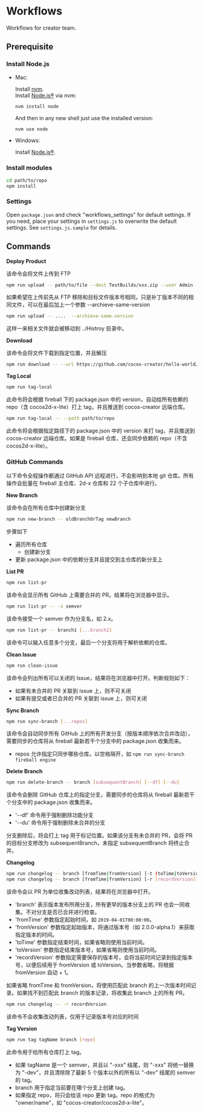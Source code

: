 # Workflows

Workflows for creator team.

## Prerequisite

### Install Node.js

- Mac:

	Install [nvm](https://github.com/creationix/nvm).<br>
	Install [Node.js®](https://nodejs.org/) via nvm:
	```bash
	nvm install node
	```
	And then in any new shell just use the installed version:
	```bash
	nvm use node
	```

- Windows:

	Install [Node.js®](https://nodejs.org/).

### Install modules

```bash
cd path/to/repo
npm install
```

### Settings

Open `package.json` and check "workflows_settings" for default settings.
If you need, place your settings in `settings.js` to overwrite the default settings. See `settings.js.sample` for details.

## Commands

**Deploy Product**

该命令会将文件上传到 FTP

```bash
npm run upload -- path/to/file --dest TestBuilds/xxx.zip --user Admin --password 123456 --host 127.0.0.1
```

如果希望在上传前先从 FTP 移除和目标文件版本号相同，只是补丁版本不同的相同文件，可以在最后加上一个参数 --archieve-same-version

```bash
npm run upload -- ....  --archieve-same-version
```

这样一来相关文件就会被移动到 ../Histroy 目录中。

**Download**

该命令会将文件下载到指定位置，并且解压

```bash
npm run download -- --url https://github.com/cocos-creator/hello-world/archive/v1.10.zip --dir ./test
```

**Tag Local**

```bash
npm run tag-local
```

此命令将会根据 fireball 下的 package.json 中的 version，自动给所有依赖的 repo（含 cocos2d-x-lite）打上 tag，并且推送到 cocos-creator 远端仓库。

```bash
npm run tag-local -- --path path/to/repo
```

此命令将会根据指定路径下的 package.json 中的 version 来打 tag，并且推送到 cocos-creator 远端仓库。如果是 fireball 仓库，还会同步依赖的 repo（不含 cocos2d-x-lite）。

### GitHub Commands

以下命令全程操作都通过 GitHub API 远程进行，不会影响到本地 git 仓库。所有操作会批量在 fireball 主仓库、2d-x 仓库和 22 个子仓库中进行。

**New Branch**

该命令会在所有仓库中创建新分支

```bash
npm run new-branch -- oldBranchOrTag newBranch
```

步骤如下

 - 遍历所有仓库
   - 创建新分支
 - 更新 package.json 中的依赖分支并且提交到主仓库的新分支上

**List PR**

```bash
npm run list-pr
```

该命令会显示所有 GitHub 上需要合并的 PR。结果将在浏览器中显示。

```bash
npm run list-pr -- -s semver
```

该命令接受一个 semver 作为分支名，如 2.x。

```bash
npm run list-pr -- branch1 [...branch2]
```

该命令可以输入任意多个分支，最后一个分支将用于解析依赖的仓库。

**Clean Issue**

```bash
npm run clean-issue
```

该命令会列出所有可以关闭的 Issue，结果将在浏览器中打开。判断规则如下：
 - 如果有未合并的 PR 关联到 issue 上，则不可关闭
 - 如果有提交或者已合并的 PR 关联到 issue 上，则可关闭

**Sync Branch**

```bash
npm run sync-branch [...repos]
```

该命令会自动同步所有 GitHub 上的所有开发分支（按版本顺序依次合并改动），需要同步的仓库将从 fireball 最新若干个分支中的 package.json 收集而来。
 - repos 允许指定只同步哪些仓库。以空格隔开，如 `npm run sync-branch fireball engine`

**Delete Branch**

```bash
npm run delete-branch -- branch [subsequentBranch] [--df] [--du]
```

该命令会删除 GitHub 仓库上的指定分支，需要同步的仓库将从 fireball 最新若干个分支中的 package.json 收集而来。
 - '--df' 命令用于强制删除功能分支
 - '--du' 命令用于强制删除未合并的分支

分支删除后，将会打上 tag 用于标记位置。如果该分支有未合并的 PR，会将 PR 的目标分支修改为 subsequentBranch，未指定 subsequentBranch 将终止合并。

**Changelog**

```bash
npm run changelog -- branch [fromTime|fromVersion] [-t (toTime|toVersion)]
npm run changelog -- branch [fromTime|fromVersion] [-r [recordVersion]]
```

该命令会以 PR 为单位收集改动列表，结果将在浏览器中打开。
 - 'branch' 表示版本发布所用分支，所有更早的版本分支上的 PR 也会一同收集。不对分支是否已合并进行检查。
 - 'fromTime' 参数指定起始时间，如 `2019-04-01T00:00:00`。
 - 'fromVersion' 参数指定起始版本，将通过版本号（如 2.0.0-alpha.1）来获取指定版本的时间。
 - 'toTime' 参数指定结束时间，如果省略则使用当前时间。
 - 'toVersion' 参数指定结束版本号，如果省略则使用当前时间。
 - 'recordVersion' 参数指定需要保存的版本号，会将当前时间记录到指定版本号，以便后续用于 fromVersion 或 toVersion。当参数省略，将根据 fromVersion 自动 + 1。

如果省略 fromTime 和 fromVersion，将使用匹配此 branch 的上一次版本时间记录。如果找不到匹配此 branch 的版本记录，将收集此 branch 上的所有 PR。

```bash
npm run changelog -- -r recordVersion
```

该命令不会收集改动列表，仅用于记录版本号对应的时间

**Tag Version**

```bash
npm run tag tagName branch [repo]
```

此命令用于给所有仓库打上 tag。
 - 如果 tagName 是一个 semver，并且以 "-xxx" 结尾，则 "-xxx" 将统一替换为 "-dev"，并且清除除了最新 5 个版本以外的所有以 "-dev" 结尾的 semver 的 tag。
 - branch 用于指定当前要在哪个分支上创建 tag。
 - 如果指定 repo，将只会给该 repo 更新 tag。repo 的格式为 "owner/name"，如 "cocos-creator/cocos2d-x-lite"。
